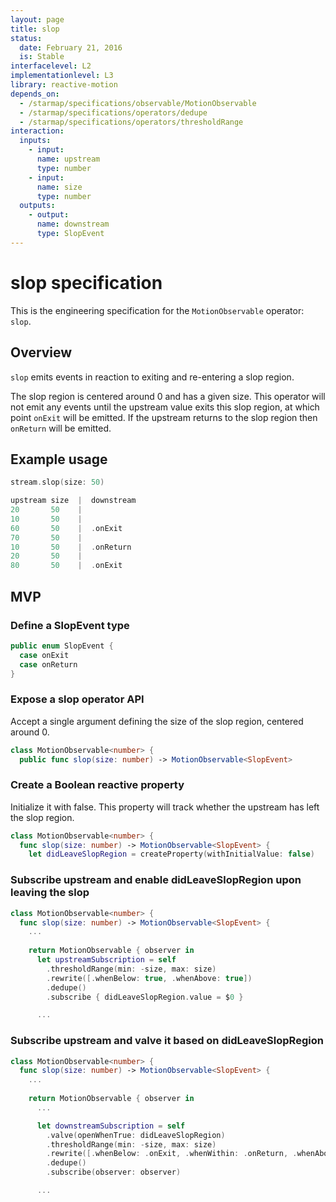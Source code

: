 ```yaml
---
layout: page
title: slop
status:
  date: February 21, 2016
  is: Stable
interfacelevel: L2
implementationlevel: L3
library: reactive-motion
depends_on:
  - /starmap/specifications/observable/MotionObservable
  - /starmap/specifications/operators/dedupe
  - /starmap/specifications/operators/thresholdRange
interaction:
  inputs:
    - input:
      name: upstream
      type: number
    - input:
      name: size
      type: number
  outputs:
    - output:
      name: downstream
      type: SlopEvent
---
```


# slop specification

This is the engineering specification for the `MotionObservable` operator: `slop`.

## Overview

`slop` emits events in reaction to exiting and re-entering a slop region.

The slop region is centered around 0 and has a given size. This operator will not emit any
events until the upstream value exits this slop region, at which point `onExit` will be emitted. If
the upstream returns to the slop region then `onReturn` will be emitted.

## Example usage

```swift
stream.slop(size: 50)

upstream size  |  downstream
20       50    |
10       50    |
60       50    |  .onExit
70       50    |
10       50    |  .onReturn
20       50    |
80       50    |  .onExit
```

## MVP

### Define a SlopEvent type

```swift
public enum SlopEvent {
  case onExit
  case onReturn
}
```

### Expose a slop operator API

Accept a single argument defining the size of the slop region, centered around 0.

```swift
class MotionObservable<number> {
  public func slop(size: number) -> MotionObservable<SlopEvent>
```

### Create a Boolean reactive property

Initialize it with false. This property will track whether the upstream has left the slop region.

```swift
class MotionObservable<number> {
  func slop(size: number) -> MotionObservable<SlopEvent> {
    let didLeaveSlopRegion = createProperty(withInitialValue: false)
```

### Subscribe upstream and enable didLeaveSlopRegion upon leaving the slop

```swift
class MotionObservable<number> {
  func slop(size: number) -> MotionObservable<SlopEvent> {
    ...
    
    return MotionObservable { observer in
      let upstreamSubscription = self
        .thresholdRange(min: -size, max: size)
        .rewrite([.whenBelow: true, .whenAbove: true])
        .dedupe()
        .subscribe { didLeaveSlopRegion.value = $0 }

      ...
```

### Subscribe upstream and valve it based on didLeaveSlopRegion

```swift
class MotionObservable<number> {
  func slop(size: number) -> MotionObservable<SlopEvent> {
    ...
    
    return MotionObservable { observer in
      ...

      let downstreamSubscription = self
        .valve(openWhenTrue: didLeaveSlopRegion)
        .thresholdRange(min: -size, max: size)
        .rewrite([.whenBelow: .onExit, .whenWithin: .onReturn, .whenAbove: .onExit])
        .dedupe()
        .subscribe(observer: observer)

      ...
```

